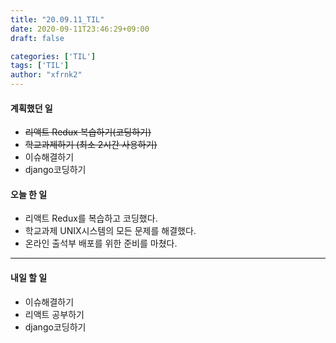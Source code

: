 ```yaml
---
title: "20.09.11_TIL"
date: 2020-09-11T23:46:29+09:00
draft: false

categories: ['TIL']
tags: ['TIL']
author: "xfrnk2"
---
```

#### 계획했던 일
+ ~~리액트 Redux 복습하기(코딩하기)~~
+ ~~학교과제하기 (최소 2시간 사용하기)~~
+ 이슈해결하기
+ django코딩하기

#### 오늘 한 일
+ 리액트 Redux를 복습하고 코딩했다.
+ 학교과제 UNIX시스템의 모든 문제를 해결했다.
+ 온라인 출석부 배포를 위한 준비를 마쳤다.
---   
#### 내일 할 일 
+ 이슈해결하기
+ 리액트 공부하기
+ django코딩하기